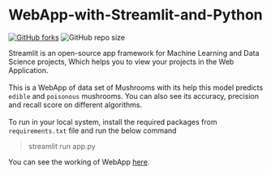 # WebApp-with-Streamlit-and-Python

[![GitHub forks](https://img.shields.io/github/forks/pcsingh/ML-WebApp-with-Streamlit-and-Python.svg?logo=github&color=teal)](https://github.com/pcsingh/ML-WebApp-with-Streamlit-and-Python/network/members) ![GitHub repo size](https://img.shields.io/github/repo-size/pcsingh/ML-WebApp-with-Streamlit-and-Python?logo=github)

Streamlit is an open-source app framework for Machine Learning and Data Science projects, Which helps you to view your projects in the Web Application.
</br>
</br>
This is a WebApp of data set of Mushrooms with its help this model predicts `edible` and `poisonous` mushrooms. You can also see its accuracy, precision and recall score on different algorithms.
</br>
</br>
To run in your local system, install the required packages from `requirements.txt` file and run the below command

>streamlit run app.py

You can see the working of WebApp [here](https://ml-in-webapp.herokuapp.com/).

